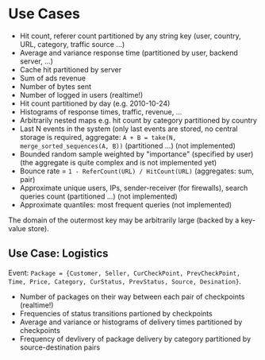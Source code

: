 Use Cases
=========

* Hit count, referer count partitioned by any string key (user, country,
  URL, category, traffic source ...)
* Average and variance response time (partitioned by user, backend server, ...)
* Cache hit partitioned by server
* Sum of ads revenue
* Number of bytes sent
* Number of logged in users (realtime!)
* Hit count partitioned by day (e.g. 2010-10-24)
* Histograms of response times, traffic, revenue, ...
* Arbitrarily nested maps e.g. hit count by category partitioned by country
* Last N events in the system (only last events are stored, no central storage
  is required, aggregate: `A + B = take(N, merge_sorted_sequences(A, B))`
  (partitioned ...) (not implemented)
* Bounded random sample weighted by "importance" (specified by user) (the
  aggregate is quite complex and is not implemented yet)
* Bounce rate = `1 - ReferCount(URL) / HitCount(URL)` (aggregates: sum, pair)
* Approximate unique users, IPs, sender-receiver (for firewalls), search queries
  count (partitioned ...) (not implemented)
* Approximate quantiles: most frequent queries (not implemented)

The domain of the outermost key may be arbitrarily large (backed by a key-value
store).


Use Case: Logistics
-------------------

Event: `Package = {Customer, Seller, CurCheckPoint, PrevCheckPoint, Time, Price, Category,
CurStatus, PrevStatus, Source, Desination}`.

* Number of packages on their way between each pair of checkpoints (realtime!)
* Frequencies of status transitions partioned by checkpoints
* Average and variance or histograms of delivery times partitioned by
  checkpoints
* Frequency of devlivery of package delivery by category partitioned by
  source-destination pairs

